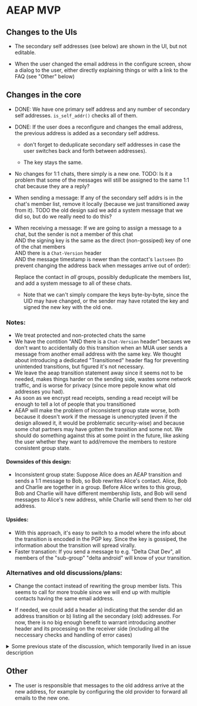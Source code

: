 AEAP MVP
========

Changes to the UIs
------------------

- The secondary self addresses (see below) are shown in the UI, but not editable.

- When the user changed the email address in the configure screen, show a dialog to the user, either directly explaining things or with a link to the FAQ (see "Other" below)

Changes in the core
-------------------

- DONE: We have one primary self address and any number of secondary self addresses. `is_self_addr()` checks all of them.

- DONE: If the user does a reconfigure and changes the email address, the previous address is added as a secondary self address.

  - don't forget to deduplicate secondary self addresses in case the user switches back and forth between addresses).

  - The key stays the same.

- No changes for 1:1 chats, there simply is a new one. TODO: Is it a problem that some of the messages will still be assigned to the same 1:1 chat because they are a reply?

- When sending a message: If any of the secondary self addrs is in the chat's member list, remove it locally (because we just transitioned away from it). TODO the old design said we add a system message that we did so, but do we really need to do this?

- When receiving a message: If we are going to assign a message to a chat, but the sender is not a member of this chat\
  AND the signing key is the same as the direct (non-gossiped) key of one of the chat members\
  AND there is a `Chat-Version` header\
  AND the message timestamp is newer than the contact's `lastseen` (to prevent changing the address back when messages arrive out of order):

  Replace the contact in _all_ groups, possibly deduplicate the members list, and add a system message to all of these chats.
  
  - Note that we can't simply compare the keys byte-by-byte, since the UID may have changed, or the sender may have rotated the key and signed the new key with the old one.

### Notes:
  
- We treat protected and non-protected chats the same
- We have the contition "AND there is a `Chat-Version` header" becaues we don't want to accidentally do this transition when an MUA user sends a message from another email address with the same key. We thought about introducing a dedicated "Transitioned" header flag for preventing unintended transitions, but figured it's not necessary.
- We leave the aeap transition statement away since it seems not to be needed, makes things harder on the sending side, wastes some network traffic, and is worse for privacy (since more pepole know what old addresses you had).
- As soon as we encrypt read receipts, sending a read receipt will be enough to tell a lot of people that you transitioned
- AEAP will make the problem of inconsistent group state worse, both because it doesn't work if the message is unencrypted (even if the design allowed it, it would be problematic security-wise) and because some chat partners may have gotten the transition and some not. We should do something against this at some point in the future, like asking the user whether they want to add/remove the members to restore consistent group state.

#### Downsides of this design:
- Inconsistent group state: Suppose Alice does an AEAP transition and sends a 1:1 message to Bob, so Bob rewrites Alice's contact. Alice, Bob and Charlie are together in a group. Before Alice writes to this group, Bob and Charlie will have different membership lists, and Bob will send messages to Alice's new address, while Charlie will send them to her old address.

#### Upsides:
- With this approach, it's easy to switch to a model where the info about the transition is encoded in the PGP key. Since the key is gossiped, the information about the transition will spread virally.
- Faster transation: If you send a message to e.g. "Delta Chat Dev", all members of the "sub-group" "delta android" will know of your transition.

### Alternatives and old discussions/plans:

- Change the contact instead of rewriting the group member lists. This seems to call for more trouble since we will end up with multiple contacts having the same email address.

- If needed, we could add a header a) indicating that the sender did an address transition or b) listing all the secondary (old) addresses.  For now, there is no big enough benefit to warrant introducing another header and its processing on the receiver side (including all the neccessary checks and handling of error cases) 
  
<details>
<summary>Some previous state of the discussion, which temporarily lived in an issue description</summary>
Summarizing the discussions from https://github.com/deltachat/deltachat-core-rust/pull/2896, mostly quoting @hpk42:

1. (DONE) At the time of configure we push the current primary to become a secondary. 

2. When a message is sent out to a chat, and the message is encrypted, and we have secondary addresses, then we 
  a) add a protected "AEAP-Replacement" header that contains all secondary addresses 
  b) if any of the secondary addresses is in the chat's member list, we remove it and leave a system message that we did so
3. When an encrypted message with a replacement header is received, replace the e-mail address of all secondary contacts (if they exist) with the new primary and drop a sysmessage in all chats the secondary is member off.  This might (in edge cases) result in chats that have two or more contacts with the same e-mail address.  We might ignore this for a first release and just log a warning.  Let's maybe not get hung up on this case before everything else works. 

Notes: 
- for now we will send out aeap replacement headers forever, there is no termination condition other than lack of secondary addresses.  I think that's fine for now.  Later on we might introduce options to remove secondary addresses but i wouldn't do this for a first release/PR. 
- the design is resilient against changing e-mail providers from A to B to C and then back to A, with partially updated chats and diverging views from recipients/contacts on this transition.  In the end, you will have a primary and some secondaries, and when you start sending out messages everybody will eventually synchronize when they receive the current state of primaries/secondaries. 
- of course on incoming message for need to check for each stated secondary address in the replacement header that it uses the same signature as the signature we verified as valid with the incoming message  **-->  Also we have to somehow make sure that the signing key was not just gossiped from some random other person in some group.**
- there are no extra flags/columns in the database needed (i hope) 

#### Downsides of the chosen approach:
- Inconsistent group state: Suppose Alice does an AEAP transition and sends a 1:1 message to Bob, so Bob rewrites Alice's contact. Alice, Bob and Charlie are together in a group. Before Alice writes to this group, Bob and Charlie will have different membership lists, and Bob will send messages to Alice's new address, while Charlie will send them to her old address.
- There will be multiple contacts with the same address in the database. We will have to do something against this at some point.

The most obvious alternative would be to create a new contact with the new address and replace the old contact in the groups.

#### Upsides:
- With this approach, it's easier to switch to a model where the info about the transition is encoded in the PGP key. Since the key is gossiped, the information about the transition will spread virally.
- (Also, less important: Slightly faster transation: If you send a message to e.g. "Delta Chat Dev", all members of the "sub-group" "delta android" will know of your transition.)
- It's easier to implement (if too many problems turn up, we can still switch to another approach and didn't wast that much development time.)

[full messages](https://github.com/deltachat/deltachat-core-rust/pull/2896#discussion_r852002161)
  
_end of the previous state of the discussion_  

</details>
  
Other
-----

- The user is responsible that messages to the old address arrive at the new address, for example by configuring the old provider to forward all emails to the new one.

